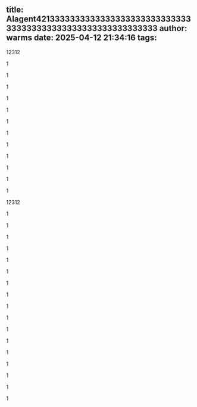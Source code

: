 title: AIagent4213333333333333333333333333333333333333333333333333333333333
author: warms
date: 2025-04-12 21:34:16
tags:
---
12312

1

1

1

1

1

1

1

1

1

1

1

1

12312

1

1

1

1

1

1

1

1

1

1

1

1



1

1


1

1

1
